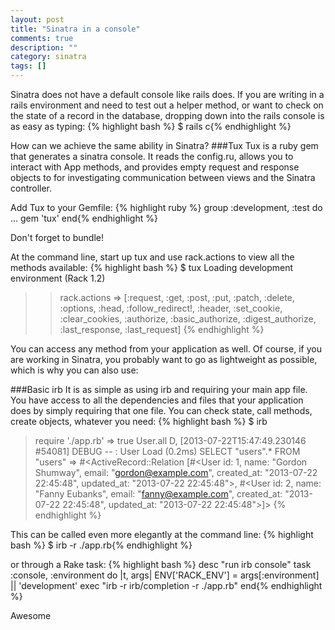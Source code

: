 ```yaml
---
layout: post
title: "Sinatra in a console"
comments: true
description: ""
category: sinatra
tags: []
---
```


Sinatra does not have a default console like rails does. If you are writing in a rails environment and need to test out a helper method, or want to check on the state of a record in the database, dropping down into the rails console is as easy as typing:
{% highlight bash %}
$ rails c{% endhighlight %}

How can we achieve the same ability in Sinatra?<!--more-->
###Tux
Tux is a ruby gem that generates a sinatra console. It reads the config.ru, allows you to interact with App methods, and provides empty request and response objects to for investigating communication between views and the Sinatra controller.

Add Tux to your Gemfile:
{% highlight ruby %}
group :development, :test do
  ...
  gem 'tux'
end{% endhighlight %}

Don't forget to bundle!

At the command line, start up tux and use rack.actions to view all the methods available:
{% highlight bash %}
$ tux
Loading development environment (Rack 1.2)
>> rack.actions
=> [:request, :get, :post, :put, :patch, :delete, :options, :head, :follow_redirect!, :header, :set_cookie, :clear_cookies, :authorize, :basic_authorize, :digest_authorize, :last_response, :last_request]
>>{% endhighlight %}

You can access any method from your application as well.
Of course, if you are working in Sinatra, you probably want to go as lightweight as possible, which is why you can also use:

###Basic irb
It is as simple as using irb and requiring your main app file. You have access to all the dependencies and files that your application does by simply requiring that one file. You can check state, call methods, create objects, whatever you need:
{% highlight bash %}
$ irb
> require './app.rb'
 => true
> User.all
D, [2013-07-22T15:47:49.230146 #54081] DEBUG -- :   User Load (0.2ms)  SELECT "users".* FROM "users"
 => #<ActiveRecord::Relation [#<User id: 1, name: "Gordon Shumway", email: "gordon@example.com", created_at: "2013-07-22 22:45:48", updated_at: "2013-07-22 22:45:48">, #<User id: 2, name: "Fanny Eubanks", email: "fanny@example.com", created_at: "2013-07-22 22:45:48", updated_at: "2013-07-22 22:45:48">]>
>{% endhighlight %}

This can be called even more elegantly at the command line:
{% highlight bash %}
$ irb -r ./app.rb{% endhighlight %}

or through a Rake task:
{% highlight bash %}
desc "run irb console"
task :console, :environment do |t, args|
  ENV['RACK_ENV'] = args[:environment] || 'development'
  exec "irb -r irb/completion -r ./app.rb"
end{% endhighlight %}

Awesome